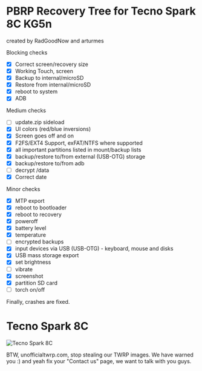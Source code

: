 # PBRP Recovery Tree for Tecno Spark 8C KG5n

 created by RadGoodNow and arturmes

 Blocking checks
- [x] Correct screen/recovery size
- [x] Working Touch, screen
- [x] Backup to internal/microSD
- [x] Restore from internal/microSD
- [x] reboot to system
- [x] ADB

Medium checks
- [ ] update.zip sideload
- [x] UI colors (red/blue inversions)
- [x] Screen goes off and on
- [x] F2FS/EXT4 Support, exFAT/NTFS where supported
- [x] all important partitions listed in mount/backup lists
- [x] backup/restore to/from external (USB-OTG) storage
- [x] backup/restore to/from adb
- [ ] decrypt /data
- [x] Correct date

Minor checks
- [x] MTP export
- [x] reboot to bootloader
- [x] reboot to recovery
- [x] poweroff
- [x] battery level
- [x] temperature
- [ ] encrypted backups
- [x] input devices via USB (USB-OTG) - keyboard, mouse and disks
- [x] USB mass storage export
- [x] set brightness
- [ ] vibrate
- [x] screenshot
- [x] partition SD card
- [ ] torch on/off

Finally, crashes are fixed.

# Tecno Spark 8C
![Tecno Spark 8C](https://phonesdata.com/files/models/Tecno-Spark-8C-761.jpg)

BTW, unofficialtwrp.com, stop stealing our TWRP images. We have warned you :) 
and yeah fix your "Contact us" page, we want to talk with you guys.
